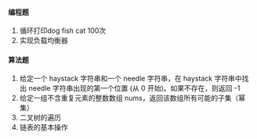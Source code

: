 #### 编程题
1. 循环打印dog fish cat 100次
2. 实现负载均衡器

#### 算法题
1. 给定一个 haystack 字符串和一个 needle 字符串，在 haystack 字符串中找出 needle 字符串出现的第一个位置 (从 0 开始)。如果不存在，则返回 -1
2. 给定一组不含重复元素的整数数组 nums，返回该数组所有可能的子集（幂集）
3. 二叉树的遍历
4. 链表的基本操作